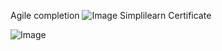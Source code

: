 Agile completion
![Image](https://github.com/user-attachments/assets/1c799c1f-7818-4f39-9e36-8bebc0d0c919)
Simplilearn Certificate

![Image](https://github.com/user-attachments/assets/2b95f428-253b-4d65-917c-247794e3c11d)
